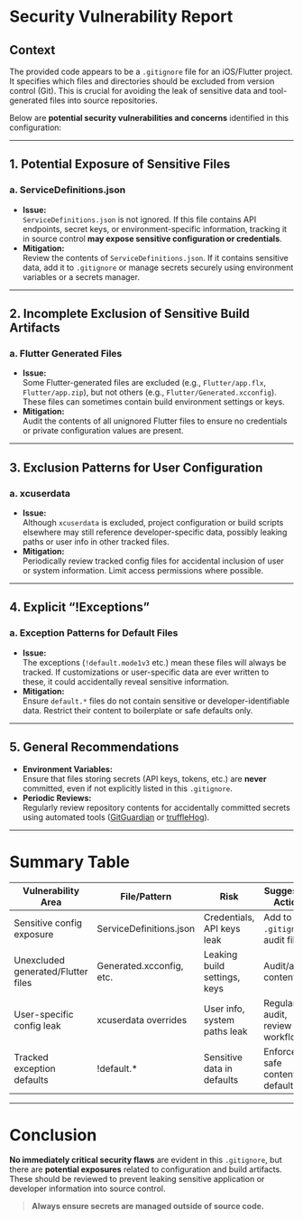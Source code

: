 # Security Vulnerability Report

## Context
The provided code appears to be a `.gitignore` file for an iOS/Flutter project. It specifies which files and directories should be excluded from version control (Git). This is crucial for avoiding the leak of sensitive data and tool-generated files into source repositories.

Below are **potential security vulnerabilities and concerns** identified in this configuration:

---

## 1. Potential Exposure of Sensitive Files

### **a. ServiceDefinitions.json**
- **Issue:**  
  `ServiceDefinitions.json` is not ignored. If this file contains API endpoints, secret keys, or environment-specific information, tracking it in source control **may expose sensitive configuration or credentials**.
- **Mitigation:**  
  Review the contents of `ServiceDefinitions.json`. If it contains sensitive data, add it to `.gitignore` or manage secrets securely using environment variables or a secrets manager.

---

## 2. Incomplete Exclusion of Sensitive Build Artifacts

### **a. Flutter Generated Files**
- **Issue:**  
  Some Flutter-generated files are excluded (e.g., `Flutter/app.flx`, `Flutter/app.zip`), but not others (e.g., `Flutter/Generated.xcconfig`). These files can sometimes contain build environment settings or keys.
- **Mitigation:**  
  Audit the contents of all unignored Flutter files to ensure no credentials or private configuration values are present.

---

## 3. Exclusion Patterns for User Configuration

### **a. xcuserdata**
- **Issue:**  
  Although `xcuserdata` is excluded, project configuration or build scripts elsewhere may still reference developer-specific data, possibly leaking paths or user info in other tracked files.
- **Mitigation:**  
  Periodically review tracked config files for accidental inclusion of user or system information. Limit access permissions where possible.

---

## 4. Explicit “!Exceptions”

### **a. Exception Patterns for Default Files**
- **Issue:**  
  The exceptions (`!default.mode1v3` etc.) mean these files will always be tracked. If customizations or user-specific data are ever written to these, it could accidentally reveal sensitive information.
- **Mitigation:**  
  Ensure `default.*` files do not contain sensitive or developer-identifiable data. Restrict their content to boilerplate or safe defaults only.

---

## 5. General Recommendations

- **Environment Variables:**  
  Ensure that files storing secrets (API keys, tokens, etc.) are **never** committed, even if not explicitly listed in this `.gitignore`.
- **Periodic Reviews:**  
  Regularly review repository contents for accidentally committed secrets using automated tools ([GitGuardian](https://www.gitguardian.com/) or [truffleHog](https://github.com/trufflesecurity/trufflehog)).

---

# Summary Table

| Vulnerability Area                     | File/Pattern                | Risk                                     | Suggested Action                 |
| -------------------------------------- | -------------------------- | ---------------------------------------- | -------------------------------- |
| Sensitive config exposure              | ServiceDefinitions.json     | Credentials, API keys leak               | Add to `.gitignore`, audit file  |
| Unexcluded generated/Flutter files     | Generated.xcconfig, etc.   | Leaking build settings, keys             | Audit/audit contents             |
| User-specific config leak              | xcuserdata overrides       | User info, system paths leak             | Regular audit, review workflows  |
| Tracked exception defaults             | !default.*                 | Sensitive data in defaults               | Enforce safe content in defaults |

---

# Conclusion

**No immediately critical security flaws** are evident in this `.gitignore`, but there are **potential exposures** related to configuration and build artifacts. These should be reviewed to prevent leaking sensitive application or developer information into source control.

> **Always ensure secrets are managed outside of source code.**